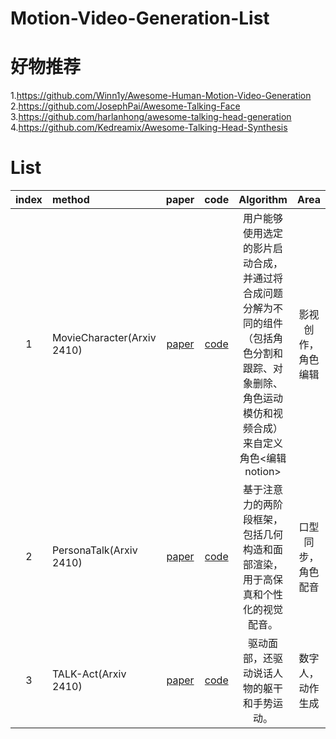 # Motion-Video-Generation-List

# 好物推荐
1.https://github.com/Winn1y/Awesome-Human-Motion-Video-Generation   
2.https://github.com/JosephPai/Awesome-Talking-Face
3.https://github.com/harlanhong/awesome-talking-head-generation    
4.https://github.com/Kedreamix/Awesome-Talking-Head-Synthesis


# List

| index | method  | paper | code | Algorithm | Area |
| :----:| :---- | :----: | :----: | :----: | :----: |
| 1 | MovieCharacter(Arxiv 2410) | [paper](https://arxiv.org/pdf/2410.20974) | [code](https://moviecharacter.github.io/) | 用户能够使用选定的影片启动合成，并通过将合成问题分解为不同的组件（包括角色分割和跟踪、对象删除、角色运动模仿和视频合成）来自定义角色<编辑notion>  | 影视创作，角色编辑 |
| 2 | PersonaTalk(Arxiv 2410) | [paper](https://arxiv.org/pdf/2409.05379) | [code](https://grisoon.github.io/PersonaTalk/) | 基于注意力的两阶段框架，包括几何构造和面部渲染，用于高保真和个性化的视觉配音。  | 口型同步，角色配音 |
| 3 | TALK-Act(Arxiv 2410) | [paper](https://arxiv.org/pdf/2410.10696) | [code](https://guanjz20.github.io/projects/TALK-Act/) | 驱动面部，还驱动说话人物的躯干和手势运动。  | 数字人，动作生成 |

